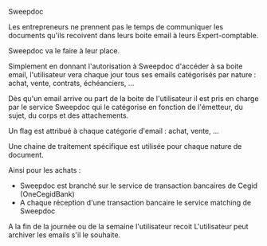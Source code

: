 Sweepdoc

Les entrepreneurs ne prennent pas le temps de communiquer les documents qu'ils recoivent dans leurs boite email à leurs Expert-comptable.

Sweepdoc va le faire à leur place.

Simplement en donnant l'autorisation à Sweepdoc d'accéder à sa boite email, l'utilisateur vera chaque jour tous ses emails catégorisés par nature : achat, vente, contrats, échéanciers, ...

Dès qu'un email arrive ou part de la boite de l'utilisateur il est pris en charge par le service Sweepdoc qui le catégorise en fonction de l'émetteur, du sujet, du corps et des attachements.

Un flag est attribué à chaque catégorie d'email : achat, vente, ...

Une chaine de traitement spécifique est utilisée pour chaque nature de document.

Ainsi pour les achats :
- Sweepdoc est branché sur le service de transaction bancaires de Cegid (OneCegidBank)
- A chaque réception d'une transaction bancaire le service matching de Sweepdoc 


A la fin de la journée ou de la semaine l'utilisateur recoit
L'utilisateur peut archiver les emails s'il le souhaite. 






